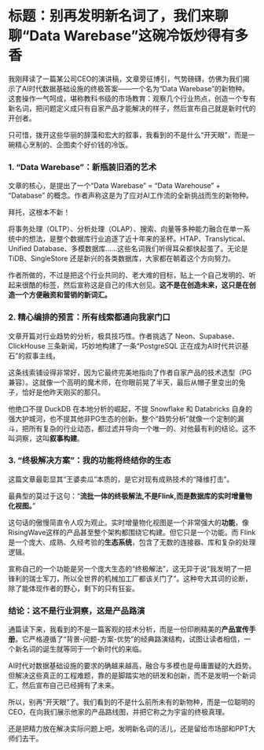 # 标题：别再发明新名词了，我们来聊聊“Data Warebase”这碗冷饭炒得有多香

我刚拜读了一篇某公司CEO的演讲稿，文章旁征博引，气势磅礴，仿佛为我们揭示了AI时代数据基础设施的终极答案——一个名为“Data Warebase”的新物种。这套操作一气呵成，堪称教科书级的市场教育：观察几个行业热点，创造一个专有新名词，把问题定义成只有自家产品才能解决的样子，然后宣布自己就是新时代的开创者。

只可惜，拨开这些华丽的辞藻和宏大的叙事，我看到的不是什么“开天眼”，而是一碗精心烹制的、企图卖个好价钱的冷饭。

### 1. “Data Warebase”：新瓶装旧酒的艺术

文章的核心，是提出了一个“Data Warebase” = “Data Warehouse” + “Database” 的概念。作者声称这是为了应对AI工作流的全新挑战而生的新物种。

拜托，这根本不新！

将事务处理（OLTP）、分析处理（OLAP）、搜索、向量等多种能力融合在单一系统中的想法，是整个数据库行业追逐了近十年来的圣杯。HTAP、Translytical、Unified Database、多模数据库……这些名词我们听得耳朵都快起茧了。无论是 TiDB、SingleStore 还是新兴的各类数据库，大家都在朝着这个方向努力。

作者所做的，不过是把这个行业共同的、老大难的目标，贴上一个自己发明的、听起来很酷的标签，然后宣称这是自己的伟大创见。**这不是在创造未来，这只是在创造一个方便融资和营销的新词汇。**

### 2. 精心编排的预言：所有线索都通向我家门口

文章开篇对行业趋势的分析，极具技巧性。作者挑选了 Neon、Supabase、ClickHouse 三条新闻，巧妙地构建了一条“PostgreSQL 正在成为AI时代共识基石”的叙事主线。

这条线索铺设得非常好，因为它最终完美地指向了作者自家产品的技术选型（PG兼容）。这就像一个高明的魔术师，在你眼前晃了半天，最后从帽子里变出的兔子，恰好是他昨天刚买的那只。

他绝口不提 DuckDB 在本地分析的崛起，不提 Snowflake 和 Databricks 自身的强大护城河，也不提其他非PG生态的创新。整个“趋势分析”就像一个定制的漏斗，把所有复杂的行业动态，都过滤并导向一个唯一的、对他最有利的结论。这不叫洞察，这叫**叙事构建**。

### 3. “终极解决方案”：我的功能将终结你的生态

这篇文章最彰显其“王婆卖瓜”本质的，是它对现有成熟技术的“降维打击”。

最典型的莫过于这句：“**流批一体的终极解法,不是Flink,而是数据库的实时增量物化视图。**”

这句话的傲慢简直令人叹为观止。实时增量物化视图是一个非常强大的**功能**，像RisingWave这样的产品甚至整个架构都围绕它构建。但它只是一个功能。而 Flink 是一个庞大、成熟、久经考验的**生态系统**，包含了无数的连接器、库和复杂的处理逻辑。

宣称自己的一个功能是另一个庞大生态的“终极解法”，这无异于说“我发明了一把锋利的瑞士军刀，所以全世界的机械加工厂都该关门了”。这种夸大其词的论断，除了能体现作者的野心，剩下的只有狂妄。

### 结论：这不是行业洞察，这是产品路演

通篇读下来，我看到的不是一篇客观的技术分析，而是一份印刷精美的**产品宣传手册**。它严格遵循了“背景-问题-方案-优势”的经典路演结构，试图让读者相信，一个新名词的诞生就等同于一个新时代的来临。

AI时代对数据基础设施的要求的确越来越高，融合与多模也是毋庸置疑的大趋势。但解决这些真正的工程难题，靠的是脚踏实地的研发和创新，而不是发明一个新词汇，然后宣布自己已经拥有了未来。

所以，别再“开天眼”了。我们看到的不是什么前所未有的新物种，而是一位聪明的CEO，在向我们展示他家的产品路线图，并把它称之为宇宙的终极真理。

还是把精力放在解决实际问题上吧，发明新名词的活儿，还是留给市场部和PPT大师们去干。
